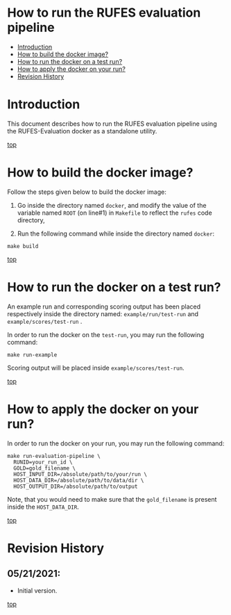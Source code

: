 # How to run the RUFES evaluation pipeline

* [Introduction](#introduction)
* [How to build the docker image?](#how-to-build-the-docker-image)
* [How to run the docker on a test run?](#how-to-run-the-docker-on-a-test-run)
* [How to apply the docker on your run?](#how-to-apply-the-docker-on-your-run)
* [Revision History](#revision-history)

# Introduction

This document describes how to run the RUFES evaluation pipeline using the RUFES-Evaluation docker as a standalone utility.

[top](#how-to-run-the-rufes-evaluation-pipeline)

# How to build the docker image?

Follow the steps given below to build the docker image:

  1. Go inside the directory named `docker`, and modify the value of the variable named `ROOT` (on line#1) in `Makefile` to reflect the `rufes` code directory,

  2. Run the following command while inside the directory named `docker`:
  ~~~
  make build
  ~~~

[top](#how-to-run-the-rufes-evaluation-pipeline)

# How to run the docker on a test run?

An example run and corresponding scoring output has been placed respectively inside the directory named: `example/run/test-run` and `example/scores/test-run` .

In order to run the docker on the `test-run`, you may run the following command:

~~~
make run-example
~~~

Scoring output will be placed inside `example/scores/test-run`.

[top](#how-to-run-the-rufes-evaluation-pipeline)

# How to apply the docker on your run?

In order to run the docker on your run, you may run the following command:

~~~
make run-evaluation-pipeline \
  RUNID=your_run_id \
  GOLD=gold_filename \
  HOST_INPUT_DIR=/absolute/path/to/your/run \
  HOST_DATA_DIR=/absolute/path/to/data/dir \
  HOST_OUTPUT_DIR=/absolute/path/to/output
~~~

Note, that you would need to make sure that the `gold_filename` is present inside the `HOST_DATA_DIR`.

[top](#how-to-run-the-rufes-evaluation-pipeline)

# Revision History

## 05/21/2021:
* Initial version.

[top](#how-to-run-the-rufes-evaluation-pipeline)
